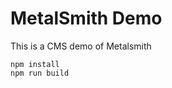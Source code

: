 MetalSmith Demo
===============

This is a CMS demo of Metalsmith

```
npm install
npm run build
```

